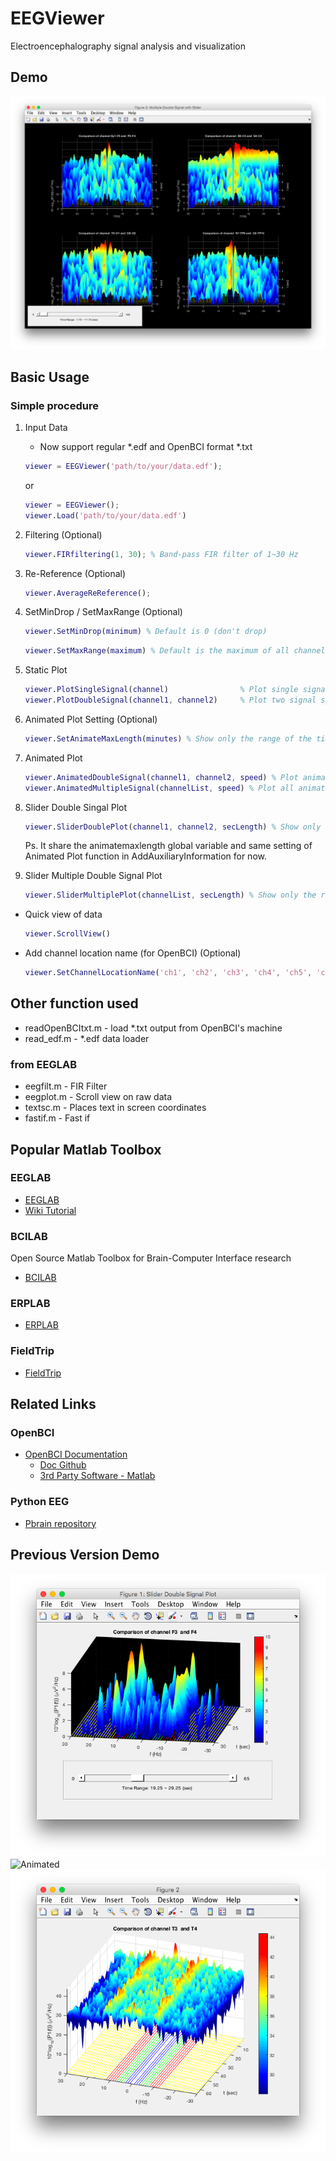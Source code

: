 # EEGViewer

Electroencephalography signal analysis and visualization

## Demo

![MultipleSlider](demo/MultipleSlider.png)

## Basic Usage

### Simple procedure

1. Input Data

    * Now support regular *.edf and OpenBCI format *.txt

    ```matlab
    viewer = EEGViewer('path/to/your/data.edf');
    ```

    or

    ```matlab
    viewer = EEGViewer();
    viewer.Load('path/to/your/data.edf')
    ```

2. Filtering (Optional)

    ```matlab
    viewer.FIRfiltering(1, 30); % Band-pass FIR filter of 1~30 Hz
    ```

3. Re-Reference (Optional)

    ```matlab
    viewer.AverageReReference();
    ```

4. SetMinDrop / SetMaxRange (Optional)

    ```matlab
    viewer.SetMinDrop(minimum) % Default is 0 (don't drop)
    ```
    ```matlab
    viewer.SetMaxRange(maximum) % Default is the maximum of all channel's FFT data
    ```

5. Static Plot

    ```matlab
    viewer.PlotSingleSignal(channel)                % Plot single signal spectrum
    viewer.PlotDoubleSignal(channel1, channel2)     % Plot two signal spectrum symmetrically
    ```

6. Animated Plot Setting (Optional)

    ```matlab
    viewer.SetAnimateMaxLength(minutes) % Show only the range of the time period on screen
    ```

7. Animated Plot

    ```matlab
    viewer.AnimatedDoubleSignal(channel1, channel2, speed) % Plot animated two signal symmetrically. (default speed is 2)
    viewer.AnimatedMultipleSignal(channelList, speed) % Plot all animated signal in channelList (must be even number, default speed is 2)
    ```

8. Slider Double Singal Plot

    ```matlab
    viewer.SliderDoublePlot(channel1, channel2, secLength) % Show only the range of time period on screen
    ```
    Ps. It share the animatemaxlength global variable and same setting of Animated Plot function in AddAuxiliaryInformation for now.

9. Slider Multiple Double Signal Plot

    ```matlab
    viewer.SliderMultiplePlot(channelList, secLength) % Show only the range of time period on screen
    ```

* Quick view of data

    ```matlab
    viewer.ScrollView()
    ```

* Add channel location name (for OpenBCI) (Optional)

    ```matlab
    viewer.SetChannelLocationName('ch1', 'ch2', 'ch3', 'ch4', 'ch5', 'ch6', 'ch7', 'ch8')
    ```

## Other function used

* readOpenBCItxt.m - load *.txt output from OpenBCI's machine
* read_edf.m - *.edf data loader

### from EEGLAB

* eegfilt.m - FIR Filter
* eegplot.m - Scroll view on raw data
* textsc.m - Places text in screen coordinates
* fastif.m - Fast if

## Popular Matlab Toolbox

### EEGLAB

* [EEGLAB](https://sccn.ucsd.edu/eeglab/index.php)
* [Wiki Tutorial](https://sccn.ucsd.edu/wiki/EEGLAB_TUTORIAL_OUTLINE)

### BCILAB

Open Source Matlab Toolbox for Brain-Computer Interface research

* [BCILAB](https://sccn.ucsd.edu/wiki/BCILAB)

### ERPLAB

* [ERPLAB](https://erpinfo.org/erplab/)

### FieldTrip

* [FieldTrip](http://www.fieldtriptoolbox.org/)

## Related Links

### OpenBCI

* [OpenBCI Documentation](http://docs.openbci.com/)
    * [Doc Github](https://github.com/openbci/docs)
    * [3rd Party Software - Matlab](http://docs.openbci.com/3rd%20Party%20Software/01-Matlab)

### Python EEG

* [Pbrain repository](https://github.com/nipy/pbrain)

## Previous Version Demo

![SliderDoubleSignal](demo/SliderDoubleSignal.png)
![Animated](demo/Animated.gif)
![DoubleSignal](demo/DoubleSignal.png)
